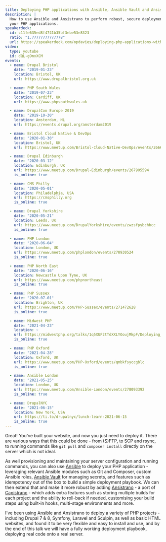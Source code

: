```yaml
---
title: Deploying PHP applications with Ansible, Ansible Vault and Ansistrano
description: |
  How to use Ansible and Ansistrano to perform robust, secure deployments of
  your PHP applications.
speakerdeck:
  id: c11fe635ed8f4741b35bf3ebe53e8323
  ratio: "1.77777777777778"
  url: https://speakerdeck.com/opdavies/deploying-php-applications-with-ansible-ansible-vault-and-ansistrano
video:
  type: youtube
  id: dQL-gOnxXCM
events:
  - name: Drupal Bristol
    date: "2019-01-23"
    location: Bristol, UK
    url: https://www.drupalbristol.org.uk

  - name: PHP South Wales
    date: "2019-07-23"
    location: Cardiff, UK
    url: https://www.phpsouthwales.uk

  - name: DrupalCon Europe 2019
    date: "2019-10-30"
    location: Amsterdam, NL
    url: https://events.drupal.org/amsterdam2019

  - name: Bristol Cloud Native & DevOps
    date: "2020-01-30"
    location: Bristol, UK
    url: https://www.meetup.com/Bristol-Cloud-Native-DevOps/events/266609627

  - name: Drupal Edinburgh
    date: "2020-03-12"
    location: Edinburgh, UK
    url: https://www.meetup.com/Drupal-Edinburgh/events/267905594
    is_online: true

  - name: CMS Philly
    date: "2020-05-01"
    location: Philadelphia, USA
    url: https://cmsphilly.org
    is_online: true

  - name: Drupal Yorkshire
    date: "2020-05-21"
    location: Leeds, UK
    url: https://www.meetup.com/DrupalYorkshire/events/zwzsfpybchbcc
    is_online: true

  - name: PHP London
    date: "2020-06-04"
    location: London, UK
    url: https://www.meetup.com/phplondon/events/270930524
    is_online: true

  - name: PHP North East
    date: "2020-06-16"
    location: Newcastle Upon Tyne, UK
    url: https://www.meetup.com/phpnortheast
    is_online: true

  - name: PHP Sussex
    date: "2020-07-01"
    location: Brighton, UK
    url: https://www.meetup.com/PHP-Sussex/events/271472628
    is_online: true

  - name: Midwest PHP
    date: "2021-04-23"
    location: ~
    url: https://midwestphp.org/talks/1q5XUF2tTdXXLYOoujMkpF/Deploying_PHP_applications_with_Ansible_Ansible_Vault_and_Ansistrano
    is_online: true

  - name: PHP Oxford
    date: "2021-04-28"
    location: Oxford, UK
    url: https://www.meetup.com/PHP-Oxford/events/qmbkfsyccgblc
    is_online: true

  - name: Ansible London
    date: "2021-05-25"
    location: London, UK
    url: https://www.meetup.com/Ansible-London/events/278093392
    is_online: true

  - name: DrupalNYC
    date: "2021-06-15"
    location: New York, USA
    url: https://ti.to/drupalnyc/lunch-learn-2021-06-15
    is_online: true
---
```


Great! You’ve built your website, and now you just need to deploy it. There are various ways that this could be done - from (S)FTP, to SCP and rsync, to running commands like `git pull` and `composer install` directly on the server which is not ideal.

As well provisioning and maintaining your server configuration and running commands, you can also use [Ansible](https://www.ansible.com) to deploy your PHP application - leveraging relevant Ansible modules such as Git and Composer, custom Ansible roles, [Ansible Vault](https://docs.ansible.com/ansible/latest/user_guide/vault.html) for managing secrets, and features such as idempotency out of the box to build a simple deployment playbook. We can then extend that and make it more robust by adding [Ansistrano](https://ansistrano.com) - a port of [Capistrano](https://capistranorb.com) - which adds extra features such as storing multiple builds for each project and the ability to roll-back if needed, customising your build steps using built-in hooks, multi-stage environments and more.

I've been using Ansible and Ansistrano to deploy a variety of PHP projects - including Drupal 7 & 8, Symfony, Laravel and Sculpin, as well as basic HTML websites, and found it to be very flexible and easy to install and use, and by the end of this talk we will have a fully working deployment playbook, deploying real code onto a real server.
